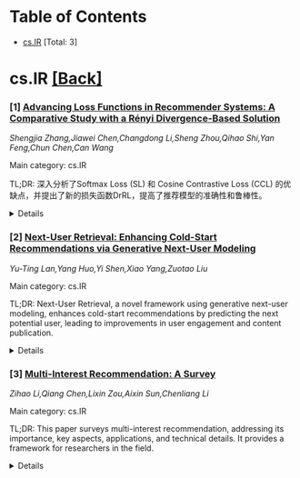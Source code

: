 <div id=toc></div>

# Table of Contents

- [cs.IR](#cs.IR) [Total: 3]


<div id='cs.IR'></div>

# cs.IR [[Back]](#toc)

### [1] [Advancing Loss Functions in Recommender Systems: A Comparative Study with a Rényi Divergence-Based Solution](https://arxiv.org/abs/2506.15120)
*Shengjia Zhang,Jiawei Chen,Changdong Li,Sheng Zhou,Qihao Shi,Yan Feng,Chun Chen,Can Wang*

Main category: cs.IR

TL;DR: 深入分析了Softmax Loss (SL) 和 Cosine Contrastive Loss (CCL) 的优缺点，并提出了新的损失函数DrRL，提高了推荐模型的准确性和鲁棒性。


<details>
  <summary>Details</summary>
Motivation: Softmax Loss (SL) 和 Cosine Contrastive Loss (CCL) 在优化推荐模型中非常有效，但它们的理论联系和差异值得深入研究。SL对假阴性实例表现出高度敏感性，而CCL存在数据利用率低的问题。

Method: 对Softmax Loss (SL) 和 Cosine Contrastive Loss (CCL) 进行了全面的分析，并提出了一种新的损失函数DrRL。

Result: SL和CCL都可以看作是传统损失的增强，具有分布鲁棒优化(DRO)，增强了对分布偏移的鲁棒性。SL对假阴性实例表现出高度敏感性，而CCL存在数据利用率低的问题。

Conclusion: 提出了新的损失函数DrRL，通过在DRO优化中利用R'enyi散度来推广SL和CCL，并有效缓解了它们的局限性。通过大量实验验证了DrRL在推荐准确性和鲁棒性方面的优越性。

Abstract: Loss functions play a pivotal role in optimizing recommendation models. Among
various loss functions, Softmax Loss (SL) and Cosine Contrastive Loss (CCL) are
particularly effective. Their theoretical connections and differences warrant
in-depth exploration. This work conducts comprehensive analyses of these
losses, yielding significant insights: 1) Common strengths -- both can be
viewed as augmentations of traditional losses with Distributional Robust
Optimization (DRO), enhancing robustness to distributional shifts; 2)
Respective limitations -- stemming from their use of different distribution
distance metrics in DRO optimization, SL exhibits high sensitivity to false
negative instances, whereas CCL suffers from low data utilization. To address
these limitations, this work proposes a new loss function, DrRL, which
generalizes SL and CCL by leveraging R\'enyi-divergence in DRO optimization.
DrRL incorporates the advantageous structures of both SL and CCL, and can be
demonstrated to effectively mitigate their limitations. Extensive experiments
have been conducted to validate the superiority of DrRL on both recommendation
accuracy and robustness.

</details>


### [2] [Next-User Retrieval: Enhancing Cold-Start Recommendations via Generative Next-User Modeling](https://arxiv.org/abs/2506.15267)
*Yu-Ting Lan,Yang Huo,Yi Shen,Xiao Yang,Zuotao Liu*

Main category: cs.IR

TL;DR: Next-User Retrieval, a novel framework using generative next-user modeling, enhances cold-start recommendations by predicting the next potential user, leading to improvements in user engagement and content publication.


<details>
  <summary>Details</summary>
Motivation: Modern recommendation systems struggle with item cold-start challenges due to their reliance on item and historical interactions, which are lacking for new items. Traditional lookalike algorithms have limitations in modeling lookalike users and utilizing interaction signals.

Method: A transformer-based model is used to capture unidirectional relationships among recently interacted users and generate the next potential user. Additional item features are integrated as prefix prompt embeddings.

Result: The Next-User Retrieval method achieves significant improvements with increases of 0.0142% in daily active users and +0.1144% in publications in Douyin.

Conclusion: The proposed Next-User Retrieval framework significantly improves cold-start recommendations, as demonstrated by offline experiments and online A/B tests with increases in daily active users and publications in Douyin.

Abstract: The item cold-start problem is critical for online recommendation systems, as
the success of this phase determines whether high-quality new items can
transition to popular ones, receive essential feedback to inspire creators, and
thus lead to the long-term retention of creators. However, modern
recommendation systems still struggle to address item cold-start challenges due
to the heavy reliance on item and historical interactions, which are
non-trivial for cold-start items lacking sufficient exposure and feedback.
Lookalike algorithms provide a promising solution by extending feedback for new
items based on lookalike users. Traditional lookalike algorithms face such
limitations: (1) failing to effectively model the lookalike users and further
improve recommendations with the existing rule- or model-based methods; and (2)
struggling to utilize the interaction signals and incorporate diverse features
in modern recommendation systems.
  Inspired by lookalike algorithms, we propose Next-User Retrieval, a novel
framework for enhancing cold-start recommendations via generative next-user
modeling. Specifically, we employ a transformer-based model to capture the
unidirectional relationships among recently interacted users and utilize these
sequences to generate the next potential user who is most likely to interact
with the item. The additional item features are also integrated as prefix
prompt embeddings to assist the next-user generation. The effectiveness of
Next-User Retrieval is evaluated through both offline experiments and online
A/B tests. Our method achieves significant improvements with increases of
0.0142% in daily active users and +0.1144% in publications in Douyin,
showcasing its practical applicability and scalability.

</details>


### [3] [Multi-Interest Recommendation: A Survey](https://arxiv.org/abs/2506.15284)
*Zihao Li,Qiang Chen,Lixin Zou,Aixin Sun,Chenliang Li*

Main category: cs.IR

TL;DR: This paper surveys multi-interest recommendation, addressing its importance, key aspects, applications, and technical details. It provides a framework for researchers in the field.


<details>
  <summary>Details</summary>
Motivation: Existing recommendation methods often struggle to model users' multifaceted preferences due to the diversity and volatility of user behavior, as well as the inherent uncertainty and ambiguity of item attributes in practical scenarios.

Method: systematically review the progress, solutions, challenges, and future directions of multi-interest recommendation

Result: review the progress, solutions, challenges, and future directions of multi-interest recommendation by answering the following three questions: (1) Why is multi-interest modeling significantly important for recommendation? (2) What aspects are focused on by multi-interest modeling in recommendation? and (3) How can multi-interest modeling be applied, along with the technical details of the representative modules?

Conclusion: This survey establishes a fundamental framework and delivers a preliminary overview for researchers interested in multi-interest recommendation.

Abstract: Existing recommendation methods often struggle to model users' multifaceted
preferences due to the diversity and volatility of user behavior, as well as
the inherent uncertainty and ambiguity of item attributes in practical
scenarios. Multi-interest recommendation addresses this challenge by extracting
multiple interest representations from users' historical interactions, enabling
fine-grained preference modeling and more accurate recommendations. It has
drawn broad interest in recommendation research. However, current
recommendation surveys have either specialized in frontier recommendation
methods or delved into specific tasks and downstream applications. In this
work, we systematically review the progress, solutions, challenges, and future
directions of multi-interest recommendation by answering the following three
questions: (1) Why is multi-interest modeling significantly important for
recommendation? (2) What aspects are focused on by multi-interest modeling in
recommendation? and (3) How can multi-interest modeling be applied, along with
the technical details of the representative modules? We hope that this survey
establishes a fundamental framework and delivers a preliminary overview for
researchers interested in this field and committed to further exploration. The
implementation of multi-interest recommendation summarized in this survey is
maintained at https://github.com/WHUIR/Multi-Interest-Recommendation-A-Survey.

</details>
